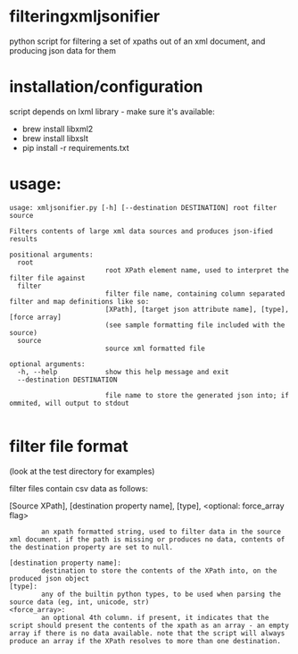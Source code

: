 filteringxmljsonifier
=====================

python script for filtering a set of xpaths out of an xml document, and producing json data for them

installation/configuration
===========================

script depends on lxml library - make sure it's available:

* brew install libxml2
* brew install libxslt
* pip install -r requirements.txt 


usage:
======
```
usage: xmljsonifier.py [-h] [--destination DESTINATION] root filter source

Filters contents of large xml data sources and produces json-ified results

positional arguments:
  root                  
                        root XPath element name, used to interpret the filter file against
  filter                
                        filter file name, containing column separated filter and map definitions like so: 
                        [XPath], [target json attribute name], [type], [force array]
                        (see sample formatting file included with the source)
  source                
                        source xml formatted file

optional arguments:
  -h, --help            show this help message and exit
  --destination DESTINATION
                        
                        file name to store the generated json into; if ommited, will output to stdout
                        
```

filter file format
===================
  (look at the test directory for examples)
  
  filter files contain csv data as follows:

  [Source XPath], [destination property name], [type], <optional: force_array flag>
  
  ```[Source XPath]: 
          an xpath formatted string, used to filter data in the source xml document. if the path is missing or produces no data, contents of the destination property are set to null.

  [destination property name]:
          destination to store the contents of the XPath into, on the produced json object
  [type]:
          any of the builtin python types, to be used when parsing the source data (eg, int, unicode, str)
  <force_array>:
          an optional 4th column. if present, it indicates that the script should present the contents of the xpath as an array - an empty array if there is no data available. note that the script will always produce an array if the XPath resolves to more than one destination.
  ```
